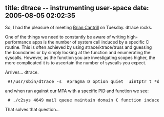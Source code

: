 title: dtrace -- instrumenting user-space
date: 2005-08-05 02:02:35
---

<p>So, I had the pleasure of meeting <a href="http://blogs.sun.com/roller/page/bmc">Brian Cantrill</a> on Tuesday.  dtrace rocks.</p>  <p>One of the things we need to constantly be aware of writing high-performance apps is the number of system call induced by a specific C routine.  This is often achieved by using strace/ktrace/truss and guessing the boundaries or by simply looking at the function and enumerating the syscalls.  However, as the function you are investigating scopes higher, the more complicated it is to ascertain the number of syscalls you expect.</p>  <p>Arrives... dtrace.</p>  <pre> #!/usr/sbin/dtrace -s  #pragma D option quiet  uintptr_t *domain; uint64_t total;  :::BEGIN {   self->last = 0; }  pid$1::$2:entry {   self->ok++;   self->identifier = "C function induced";   /* or set your custom identifier here     domain = (uintptr_t *)copyin(arg0, 4);     self->identifier = copyinstr(*domain);   */   self->last = (self->ok == 1) ? timestamp : self->last;   total = total + (self->ok == 1) ? 1 : 0; }  syscall:::entry /self->ok/ {   self->syscall++;   @[probefunc] = count(); }  pid$1::$2:return /self->ok == 1 && self->syscall/ {   printf("%s %d syscalls over %d us\ ",          self->identifier, self->syscall, (timestamp - self->last)/1000); } pid$1::$2:return /self->ok == 1/ {   @a["syscalls per invocation"] = quantize(self->syscall);   self->syscall = 0; }  pid$1::$2:return /self->ok/ {   self->last = (self->ok == 1) ? 0 : self->last;   self->ok--;   self->ok = (self->ok < 0) ? 0 : self->ok; }  :::END {   printf("Total syscalls witnessed:\ ");   printa(@);   printa(@a); } </pre>  and when run against our MTA with a specific PID and function we see:  <pre> # ./c2sys 4649 mail_queue_maintain_domain C function induced 7 syscalls over 297 us C function induced 7 syscalls over 233 us C function induced 7 syscalls over 223 us ... C function induced 7 syscalls over 214 us C function induced 8 syscalls over 345 us C function induced 7 syscalls over 249 us ^C Total syscalls witnessed:    mmap64                                                            1   portfs                                                           57   connect                                                          57   getsockopt                                                       57   setsockopt                                                       57   so_socket                                                        57   fcntl                                                           114    syscalls per invocation                                       value  ------------- Distribution ------------- count                   -1 |                                         0                        0 |@@@@@@@@@@@@@@@@@@@@@@@@@@@@@            147                      1 |                                         0                        2 |                                         0                        4 |@@@@@@@@@@@                              56                       8 |                                         1                       16 |                                         0         </pre>  <p>That solves that question...</p>
